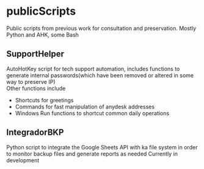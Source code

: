 # publicScripts
Public scripts from previous work for consultation and preservation. Mostly Python and AHK, some Bash

## SupportHelper
AutoHotKey script for tech support automation, includes functions to generate internal passwords(which have been removed or altered in some way to preserve IP)  
Other functions include
- Shortcuts for greetings
- Commands for fast manipulation of anydesk addresses
- Windows Run functions to shortcut common daily operations

## IntegradorBKP
Python script to integrate the Google Sheets API with ka file system in order to monitor backup files and generate reports as needed
Currently in development
